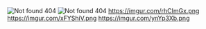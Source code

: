 <img src="https://i.imgur.com/AevBZap.png" alt="Not found 404">
<img src="https://i.imgur.com/a57Fzn4.png" alt="Not found 404">
<a class="xd" href="https://ztho.pl/">https://imgur.com/rhCImGx.png</a>
<a class="xd" href="https://ztho.pl/">https://imgur.com/xFYShiV.png</a>
<a class="xd" href="https://ztho.pl/">https://imgur.com/ynYp3Xb.png</a>
